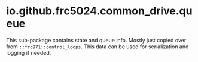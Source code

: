 # io.github.frc5024.common_drive.queue

This sub-package contains state and queue info. Mostly just copied over from `::frc971::control_loops`. This data can be used for serialization and logging if needed.